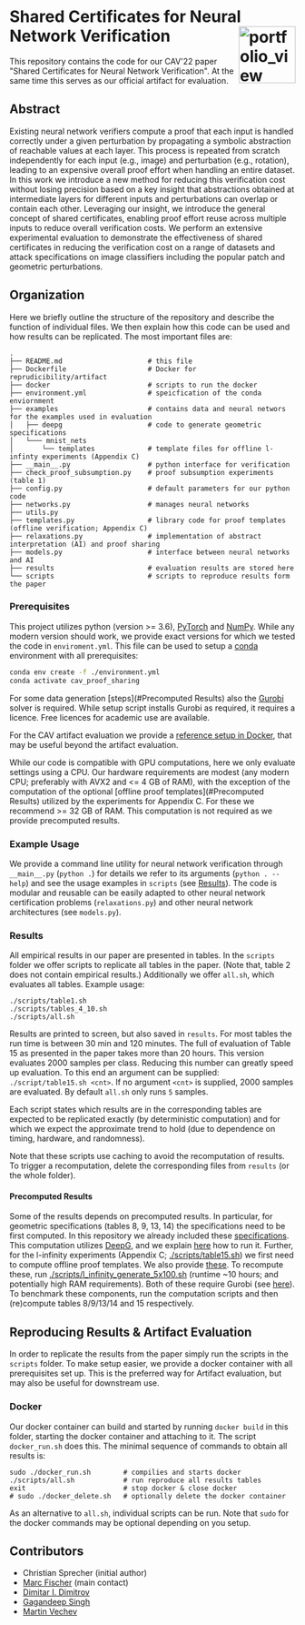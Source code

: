 # Shared Certificates for Neural Network Verification <a href="https://www.sri.inf.ethz.ch/"><img width="100" alt="portfolio_view" align="right" src="http://safeai.ethz.ch/img/sri-logo.svg"></a>

This repository contains the code for our CAV'22 paper "Shared Certificates for Neural Network Verification".
At the same time this serves as our official artifact for evaluation.

## Abstract
Existing neural network verifiers compute a proof that each input is handled correctly under a given perturbation by propagating a symbolic abstraction of reachable values at each layer. This process is repeated from scratch independently for each input (e.g., image) and perturbation (e.g., rotation), leading to an expensive overall proof effort when handling an entire dataset. In this work we introduce a new method for reducing this verification cost without losing precision based on a key insight that abstractions obtained at intermediate layers for different inputs and perturbations can overlap or contain each other. Leveraging our insight, we introduce the general concept of shared certificates, enabling proof effort reuse across multiple inputs to reduce overall verification costs. We perform an extensive experimental evaluation to demonstrate the effectiveness of shared certificates in reducing the verification cost on a range of datasets and attack specifications on image classifiers including the popular patch and geometric perturbations.

## Organization
Here we briefly outline the structure of the repository and describe the function of individual files.
We then explain how this code can be used and how results can be replicated.
The most important files are:

```
.
├── README.md                     # this file
├── Dockerfile                    # Docker for reprudicibility/artifact
├── docker                        # scripts to run the docker
├── environment.yml               # speicfication of the conda enviornment
├── examples                      # contains data and neural networs for the examples used in evaluation
│   ├── deepg                     # code to generate geometric specifications 
│   └─── mnist_nets
│       └── templates             # template files for offline l-infinty experiments (Appendix C)
├── __main__.py                   # python interface for verification
├── check_proof_subsumption.py    # proof subsumption experiments (table 1)
├── config.py                     # default parameters for our python code
├── networks.py                   # manages neural networks
├── utils.py
├── templates.py                  # library code for proof templates (offline verification; Appendix C)
├── relaxations.py                # implementation of abstract interpretation (AI) and proof sharing
├── models.py                     # interface between neural networks and AI 
├── results                       # evaluation results are stored here
└── scripts                       # scripts to reproduce results form the paper
```

### Prerequisites
This project utilizes python (version >= 3.6), [PyTorch](http://pytorch.org) and [NumPy](http://numpy.org).
While any modern version should work, we provide exact versions for which we tested the code in `enviroment.yml`.
This file can be used to setup a [conda](https://conda.io) environment with all prerequisites:
``` bash
conda env create -f ./environment.yml
conda activate cav_proof_sharing
```
For some data generation [steps](#Precomputed Results) also the [Gurobi](https://www.gurobi.com) solver is required.
While setup script installs Gurobi as required, it requires a licence. Free licences for academic use are available.

For the CAV artifact evaluation we provide a [reference setup in Docker](#Docker), that may be useful beyond the artifact evaluation.

While our code is compatible with GPU computations, here we only evaluate settings using a CPU.
Our hardware requirements are modest (any modern CPU; preferably with AVX2 and <= 4 GB of RAM), with the exception of the computation of
the optional [offline proof templates](#Precomputed Results) utilized by the experiments for Appendix C. For these we recommend >= 32 GB of RAM.
This computation is not required as we provide precomputed results.

### Example Usage
We provide a command line utility for neural network verification through `__main__.py` (`python .`) for details we refer to its arguments (`python . --help`) and see the usage examples in `scripts` (see [Results](#Results)). The code is modular and reusable can be easily adapted to other neural network certification problems (`relaxations.py`) and other neural network architectures (see `models.py`).

### Results
All empirical results in our paper are presented in tables. In the `scripts` folder we offer scripts to replicate all tables in the paper. (Note that, table 2 does not contain empirical results.)
Additionally we offer `all.sh`, which evaluates all tables.
Example usage:
```
./scripts/table1.sh
./scripts/tables_4_10.sh
./scripts/all.sh
```

Results are printed to screen, but also saved in `results`. For most tables the run time is between 30 min and 120 minutes. The full of evaluation of Table 15 as presented in the paper takes more than 20 hours. This version evaluates 2000 samples per class. Reducing this number can greatly speed up evaluation. To this end an argument can be supplied: `./script/table15.sh <cnt>`. If no argument `<cnt>` is supplied, 2000 samples are evaluated. By default `all.sh` only runs `5` samples.

Each script states which results are in the corresponding tables are expected to be replicated exactly (by deterministic computation) and for which we expect the approximate trend to hold (due to dependence on timing, hardware, and randomness).

Note that these scripts use caching to avoid the recomputation of results. To trigger a recomputation, delete the corresponding files from `results` (or the whole folder).

#### Precomputed Results
Some of the results depends on precomputed results. In particular, for geometric specifications (tables 8, 9, 13, 14) the specifications need to be first computed. In this repository we already included these [specifications](examples/deepg/). This computation utilizes [DeepG](https://github.com/eth-sri/deepg), and we explain [here](examples/deepg/README.md) how to run it. Further, for the l-infinity experiments (Appendix C; [./scripts/table15.sh](scripts/table15.sh)) we first need to compute offline proof templates. We also provide [these](examples/mnist_nets/templates). To recompute these, run [./scripts/l_infinity_generate_5x100.sh](scripts/l_infinity_generate_5x100.sh) (runtime ~10 hours; and potentially high RAM requirements). Both of these require Gurobi (see [here](Gurobi.md)).
To benchmark these components, run the computation scripts and then (re)compute tables 8/9/13/14 and 15 respectively.

## Reproducing Results & Artifact Evaluation
In order to replicate the results from the paper simply run the scripts in the `scripts` folder.
To make setup easier, we provide a docker container with all prerequisites set up.
This is the preferred way for Artifact evaluation, but may also be useful for downstream use.

### Docker
Our docker container can build and started by running `docker build` in this folder, starting the docker container and attaching to it. The script `docker_run.sh` does this.
The minimal sequence of commands to obtain all results is:

```
sudo ./docker_run.sh        # compilies and starts docker
./scripts/all.sh            # run reproduce all results tables
exit                        # stop docker & close docker
# sudo ./docker_delete.sh   # optionally delete the docker container
```

As an alternative to `all.sh`, individual scripts can be run.
Note that `sudo` for the docker commands may be optional depending on you setup.


## Contributors 
- Christian Sprecher (initial author)
- [Marc Fischer](https://www.sri.inf.ethz.ch/people/marc) (main contact)
- [Dimitar I. Dimitrov](https://www.sri.inf.ethz.ch/people/dimitadi)
- [Gagandeep Singh](https://ggndpsngh.github.io/)
- [Martin Vechev](https://www.sri.inf.ethz.ch/people/martin)

